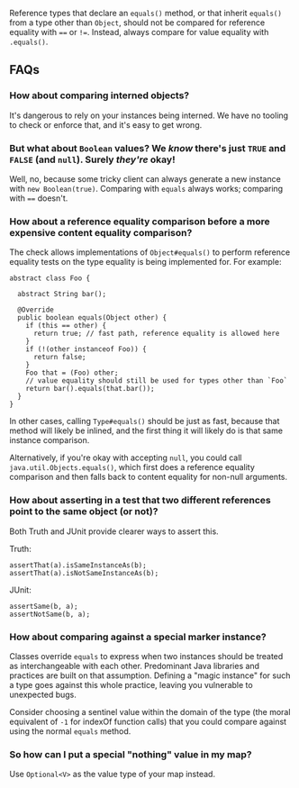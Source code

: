 Reference types that declare an `equals()` method, or that inherit `equals()`
from a type other than `Object`, should not be compared for reference equality
with `==` or `!=`. Instead, always compare for value equality with `.equals()`.

## FAQs

### How about comparing interned objects?

It's dangerous to rely on your instances being interned. We have no tooling to
check or enforce that, and it's easy to get wrong.

### But what about `Boolean` values? We _know_ there's just `TRUE` and `FALSE` (and `null`). Surely _they're_ okay!

Well, no, because some tricky client can always generate a new instance with
`new Boolean(true)`. Comparing with `equals` always works; comparing with `==`
doesn't.

### How about a reference equality comparison before a more expensive content equality comparison?

The check allows implementations of `Object#equals()` to perform reference
equality tests on the type equality is being implemented for. For example:

```
abstract class Foo {

  abstract String bar();

  @Override
  public boolean equals(Object other) {
    if (this == other) {
      return true; // fast path, reference equality is allowed here
    }
    if (!(other instanceof Foo)) {
      return false;
    }
    Foo that = (Foo) other;
    // value equality should still be used for types other than `Foo`
    return bar().equals(that.bar());
  }
}
```

In other cases, calling `Type#equals()` should be just as fast, because that
method will likely be inlined, and the first thing it will likely do is that
same instance comparison.

Alternatively, if you're okay with accepting `null`, you could call
`java.util.Objects.equals()`, which first does a reference equality comparison
and then falls back to content equality for non-null arguments.

### How about asserting in a test that two different references point to the same object (or not)?

Both Truth and JUnit provide clearer ways to assert this.

Truth:

```
assertThat(a).isSameInstanceAs(b);
assertThat(a).isNotSameInstanceAs(b);
```

JUnit:

```
assertSame(b, a);
assertNotSame(b, a);
```

### How about comparing against a special marker instance?

Classes override `equals` to express when two instances should be treated as
interchangeable with each other. Predominant Java libraries and practices are
built on that assumption. Defining a "magic instance" for such a type goes
against this whole practice, leaving you vulnerable to unexpected bugs.

Consider choosing a sentinel value within the domain of the type (the moral
equivalent of `-1` for indexOf function calls) that you could compare against
using the normal `equals` method.

### So how can I put a special "nothing" value in my map?

Use `Optional<V>` as the value type of your map instead.
